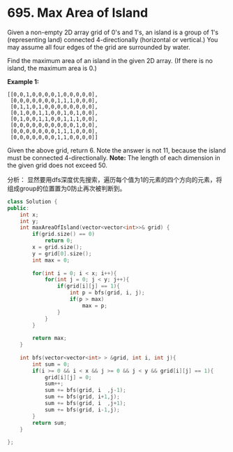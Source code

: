 # 695. Max Area of Island
Given a non-empty 2D array grid of 0's and 1's, an island is a group of 1's (representing land) connected 4-directionally (horizontal or vertical.) You may assume all four edges of the grid are surrounded by water.

Find the maximum area of an island in the given 2D array. (If there is no island, the maximum area is 0.)

**Example 1:**
```
[[0,0,1,0,0,0,0,1,0,0,0,0,0],
 [0,0,0,0,0,0,0,1,1,1,0,0,0],
 [0,1,1,0,1,0,0,0,0,0,0,0,0],
 [0,1,0,0,1,1,0,0,1,0,1,0,0],
 [0,1,0,0,1,1,0,0,1,1,1,0,0],
 [0,0,0,0,0,0,0,0,0,0,1,0,0],
 [0,0,0,0,0,0,0,1,1,1,0,0,0],
 [0,0,0,0,0,0,0,1,1,0,0,0,0]]
```
Given the above grid, return 6. Note the answer is not 11, because the island must be connected 4-directionally.
**Note:** 
The length of each dimension in the given grid does not exceed 50.

分析：
显然要用dfs深度优先搜索，遍历每个值为1的元素的四个方向的元素，将组成group的位置置为0防止再次被判断到。

``` cpp
class Solution {
public:
    int x;
    int y;
    int maxAreaOfIsland(vector<vector<int>>& grid) {
        if(grid.size() == 0)
            return 0;
        x = grid.size();
        y = grid[0].size();
        int max = 0;
        
        for(int i = 0; i < x; i++){
            for(int j = 0; j < y; j++){
                if(grid[i][j] == 1){
                    int p = bfs(grid, i, j);
                    if(p > max)
                        max = p;
                }
            }
        }
        
        return max;
    }
    
    int bfs(vector<vector<int> > &grid, int i, int j){
        int sum = 0;
        if(i >= 0 && i < x && j >= 0 && j < y && grid[i][j] == 1){
            grid[i][j] = 0;
            sum++;
            sum += bfs(grid, i  ,j-1);
            sum += bfs(grid, i+1,j);
            sum += bfs(grid, i  ,j+1);
            sum += bfs(grid, i-1,j);
        }
        return sum;
    }
        
};
```
